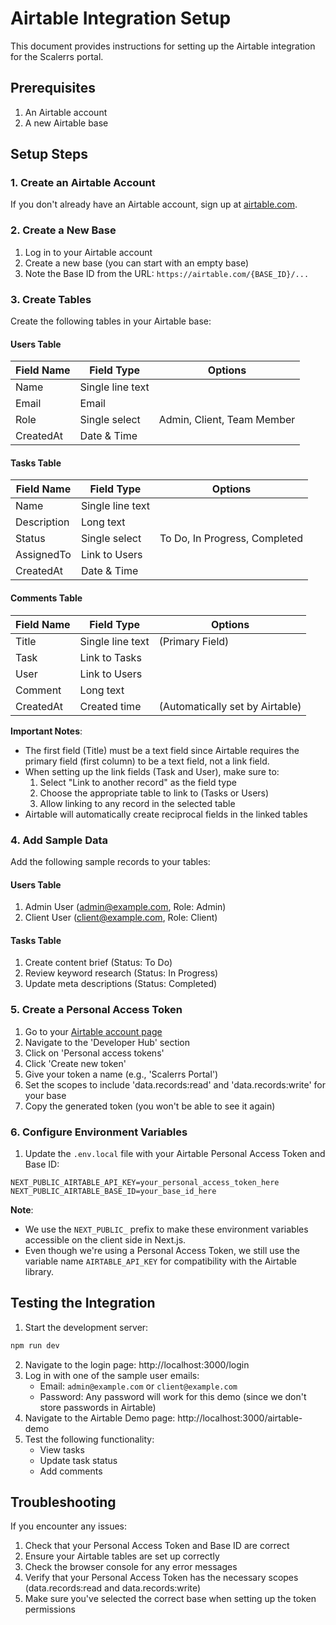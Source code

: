 # Airtable Integration Setup

This document provides instructions for setting up the Airtable integration for the Scalerrs portal.

## Prerequisites

1. An Airtable account
2. A new Airtable base

## Setup Steps

### 1. Create an Airtable Account

If you don't already have an Airtable account, sign up at [airtable.com](https://airtable.com).

### 2. Create a New Base

1. Log in to your Airtable account
2. Create a new base (you can start with an empty base)
3. Note the Base ID from the URL: `https://airtable.com/{BASE_ID}/...`

### 3. Create Tables

Create the following tables in your Airtable base:

#### Users Table

| Field Name | Field Type     | Options                           |
|------------|----------------|-----------------------------------|
| Name       | Single line text |                                   |
| Email      | Email          |                                   |
| Role       | Single select  | Admin, Client, Team Member        |
| CreatedAt  | Date & Time    |                                   |

#### Tasks Table

| Field Name  | Field Type     | Options                           |
|-------------|----------------|-----------------------------------|
| Name        | Single line text |                                   |
| Description | Long text      |                                   |
| Status      | Single select  | To Do, In Progress, Completed     |
| AssignedTo  | Link to Users  |                                   |
| CreatedAt   | Date & Time    |                                   |

#### Comments Table

| Field Name | Field Type     | Options                           |
|------------|----------------|-----------------------------------|
| Title      | Single line text | (Primary Field)                   |
| Task       | Link to Tasks  |                                   |
| User       | Link to Users  |                                   |
| Comment    | Long text      |                                   |
| CreatedAt  | Created time   | (Automatically set by Airtable)    |

**Important Notes**:
- The first field (Title) must be a text field since Airtable requires the primary field (first column) to be a text field, not a link field.
- When setting up the link fields (Task and User), make sure to:
  1. Select "Link to another record" as the field type
  2. Choose the appropriate table to link to (Tasks or Users)
  3. Allow linking to any record in the selected table
- Airtable will automatically create reciprocal fields in the linked tables

### 4. Add Sample Data

Add the following sample records to your tables:

#### Users Table

1. Admin User (admin@example.com, Role: Admin)
2. Client User (client@example.com, Role: Client)

#### Tasks Table

1. Create content brief (Status: To Do)
2. Review keyword research (Status: In Progress)
3. Update meta descriptions (Status: Completed)

### 5. Create a Personal Access Token

1. Go to your [Airtable account page](https://airtable.com/account)
2. Navigate to the 'Developer Hub' section
3. Click on 'Personal access tokens'
4. Click 'Create new token'
5. Give your token a name (e.g., 'Scalerrs Portal')
6. Set the scopes to include 'data.records:read' and 'data.records:write' for your base
7. Copy the generated token (you won't be able to see it again)

### 6. Configure Environment Variables

1. Update the `.env.local` file with your Airtable Personal Access Token and Base ID:

```
NEXT_PUBLIC_AIRTABLE_API_KEY=your_personal_access_token_here
NEXT_PUBLIC_AIRTABLE_BASE_ID=your_base_id_here
```

**Note**:
- We use the `NEXT_PUBLIC_` prefix to make these environment variables accessible on the client side in Next.js.
- Even though we're using a Personal Access Token, we still use the variable name `AIRTABLE_API_KEY` for compatibility with the Airtable library.

## Testing the Integration

1. Start the development server:

```bash
npm run dev
```

2. Navigate to the login page: http://localhost:3000/login
3. Log in with one of the sample user emails:
   - Email: `admin@example.com` or `client@example.com`
   - Password: Any password will work for this demo (since we don't store passwords in Airtable)
4. Navigate to the Airtable Demo page: http://localhost:3000/airtable-demo
5. Test the following functionality:
   - View tasks
   - Update task status
   - Add comments

## Troubleshooting

If you encounter any issues:

1. Check that your Personal Access Token and Base ID are correct
2. Ensure your Airtable tables are set up correctly
3. Check the browser console for any error messages
4. Verify that your Personal Access Token has the necessary scopes (data.records:read and data.records:write)
5. Make sure you've selected the correct base when setting up the token permissions
